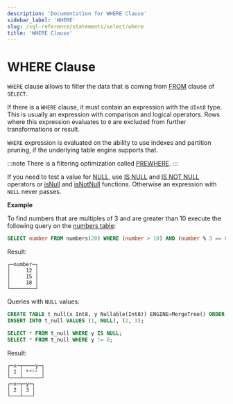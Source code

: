 ```yaml
---
description: 'Documentation for WHERE Clause'
sidebar_label: 'WHERE'
slug: /sql-reference/statements/select/where
title: 'WHERE Clause'
---
```


# WHERE Clause

`WHERE` clause allows to filter the data that is coming from [FROM](../../../sql-reference/statements/select/from.md) clause of `SELECT`.

If there is a `WHERE` clause, it must contain an expression with the `UInt8` type. This is usually an expression with comparison and logical operators. Rows where this expression evaluates to `0` are excluded from further transformations or result.

`WHERE` expression is evaluated on the ability to use indexes and partition pruning, if the underlying table engine supports that.

:::note
There is a filtering optimization called [PREWHERE](../../../sql-reference/statements/select/prewhere.md).
:::

If you need to test a value for [NULL](/sql-reference/syntax#null), use [IS NULL](/sql-reference/operators#is_null) and [IS NOT NULL](/sql-reference/operators#is-not-null) operators or [isNull](../../../sql-reference/functions/functions-for-nulls.md#isnull) and [isNotNull](/sql-reference/functions/functions-for-nulls.md#isnotnull) functions.
Otherwise an expression with `NULL` never passes.

**Example**

To find numbers that are multiples of 3 and are greater than 10 execute the following query on the [numbers table](../../../sql-reference/table-functions/numbers.md):

```sql
SELECT number FROM numbers(20) WHERE (number > 10) AND (number % 3 == 0);
```

Result:

```text
┌─number─┐
│     12 │
│     15 │
│     18 │
└────────┘
```

Queries with `NULL` values:

```sql
CREATE TABLE t_null(x Int8, y Nullable(Int8)) ENGINE=MergeTree() ORDER BY x;
INSERT INTO t_null VALUES (1, NULL), (2, 3);

SELECT * FROM t_null WHERE y IS NULL;
SELECT * FROM t_null WHERE y != 0;
```

Result:

```text
┌─x─┬────y─┐
│ 1 │ ᴺᵁᴸᴸ │
└───┴──────┘
┌─x─┬─y─┐
│ 2 │ 3 │
└───┴───┘
```
